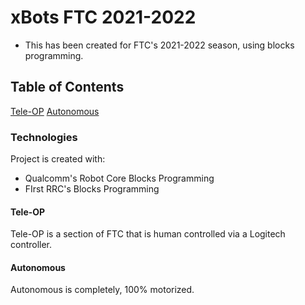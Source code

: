 # xBots FTC 2021-2022
* This has been created for FTC's 2021-2022 season, using blocks programming.
## Table of Contents
[Tele-OP](#teleOP)
[Autonomous](#autonomous)
### Technologies
Project is created with:
* Qualcomm's Robot Core Blocks Programming
* FIrst RRC's Blocks Programming

#### Tele-OP
Tele-OP is a section of FTC that is human controlled via a Logitech controller.
#### Autonomous
Autonomous is completely, 100% motorized.
